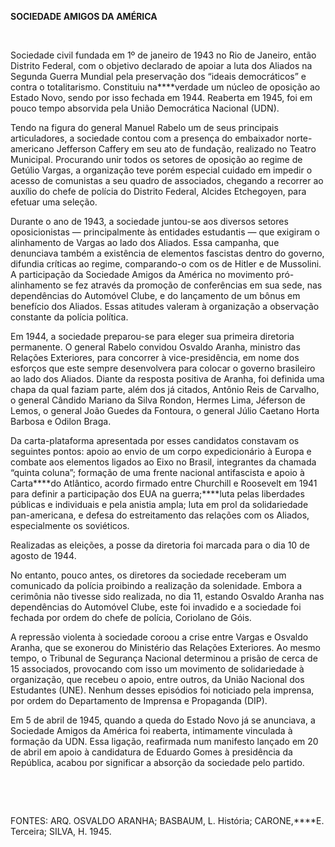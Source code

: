**SOCIEDADE AMIGOS DA AMÉRICA**

 

Sociedade civil fundada em 1º de janeiro de 1943 no Rio de Janeiro,
então Distrito Federal, com o objetivo declarado de apoiar a luta dos
Aliados na Segunda Guerra Mundial pela preservação dos “ideais
democráticos” e contra o totalitarismo. Constituiu na****verdade um
núcleo de oposição ao Estado Novo, sendo por isso fechada em 1944.
Reaberta em 1945, foi em pouco tempo absorvida pela União Democrática
Nacional (UDN).

Tendo na figura do general Manuel Rabelo um de seus principais
articuladores, a sociedade contou com a presença do embaixador
norte-americano Jefferson Caffery em seu ato de fundação, realizado no
Teatro Municipal. Procurando unir todos os setores de oposição ao regime
de Getúlio Vargas, a organização teve porém especial cuidado em impedir
o acesso de comunistas a seu quadro de associados, chegando a recorrer
ao auxílio do chefe de polícia do Distrito Federal, Alcides Etchegoyen,
para efetuar uma seleção.

Durante o ano de 1943, a sociedade juntou-se aos diversos setores
oposicionistas — principalmente às entidades estudantis — que exigiram o
alinhamento de Vargas ao lado dos Aliados. Essa campanha, que denunciava
também a existência de elementos fascistas dentro do governo, difundia
críticas ao regime, comparando-o com os de Hitler e de Mussolini. A
participação da Sociedade Amigos da América no movimento pró-alinhamento
se fez através da promoção de conferências em sua sede, nas dependências
do Automóvel Clube, e do lançamento de um bônus em benefício dos
Aliados. Essas atitudes valeram à organização a observação constante da
polícia política.

Em 1944, a sociedade preparou-se para eleger sua primeira diretoria
permanente. O general Rabelo convidou Osvaldo Aranha, ministro das
Relações Exteriores, para concorrer à vice-presidência, em nome dos
esforços que este sempre desenvolvera para colocar o governo brasileiro
ao lado dos Aliados. Diante da resposta positiva de Aranha, foi definida
uma chapa da qual faziam parte, além dos já citados, Antônio Reis de
Carvalho, o general Cândido Mariano da Silva Rondon, Hermes Lima,
Jéferson de Lemos, o general João Guedes da Fontoura, o general Júlio
Caetano Horta Barbosa e Odilon Braga.

Da carta-plataforma apresentada por esses candidatos constavam os
seguintes pontos: apoio ao envio de um corpo expedicionário à Europa e
combate aos elementos ligados ao Eixo no Brasil, integrantes da chamada
“quinta coluna”; formação de uma frente nacional antifascista e apoio à
Carta****do Atlântico, acordo firmado entre Churchill e Roosevelt em
1941 para definir a participação dos EUA na guerra;****luta pelas
liberdades públicas e individuais e pela anistia ampla; luta em prol da
solidariedade pan-americana, e defesa do estreitamento das relações com
os Aliados, especialmente os soviéticos.

Realizadas as eleições, a posse da diretoria foi marcada para o dia 10
de agosto de 1944.

No entanto, pouco antes, os diretores da sociedade receberam um
comunicado da polícia proibindo a realização da solenidade. Embora a
cerimônia não tivesse sido realizada, no dia 11, estando Osvaldo Aranha
nas dependências do Automóvel Clube, este foi invadido e a sociedade foi
fechada por ordem do chefe de polícia, Coriolano de Góis.

A repressão violenta à sociedade coroou a crise entre Vargas e Osvaldo
Aranha, que se exonerou do Ministério das Relações Exteriores. Ao mesmo
tempo, o Tribunal de Segurança Nacional determinou a prisão de cerca de
15 associados, provocando com isso um movimento de solidariedade à
organização, que recebeu o apoio, entre outros, da União Nacional dos
Estudantes (UNE). Nenhum desses episódios foi noticiado pela imprensa,
por ordem do Departamento de Imprensa e Propaganda (DIP).

Em 5 de abril de 1945, quando a queda do Estado Novo já se anunciava, a
Sociedade Amigos da América foi reaberta, intimamente vinculada à
formação da UDN. Essa ligação, reafirmada num manifesto lançado em 20 de
abril em apoio à candidatura de Eduardo Gomes à presidência da
República, acabou por significar a absorção da sociedade pelo partido.

 

 

FONTES: ARQ. OSVALDO ARANHA; BASBAUM, L. História; CARONE,****E.
Terceira; SILVA, H. 1945.

 

 
